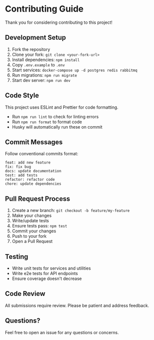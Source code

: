 # Contributing Guide

Thank you for considering contributing to this project! 

## Development Setup

1. Fork the repository
2. Clone your fork: `git clone <your-fork-url>`
3. Install dependencies: `npm install`
4. Copy `.env.example` to `.env`
5. Start services: `docker-compose up -d postgres redis rabbitmq`
6. Run migrations: `npm run migrate`
7. Start dev server: `npm run dev`

## Code Style

This project uses ESLint and Prettier for code formatting.

- Run `npm run lint` to check for linting errors
- Run `npm run format` to format code
- Husky will automatically run these on commit

## Commit Messages

Follow conventional commits format:

```
feat: add new feature
fix: fix bug
docs: update documentation
test: add tests
refactor: refactor code
chore: update dependencies
```

## Pull Request Process

1. Create a new branch: `git checkout -b feature/my-feature`
2. Make your changes
3. Write/update tests
4. Ensure tests pass: `npm test`
5. Commit your changes
6. Push to your fork
7. Open a Pull Request

## Testing

- Write unit tests for services and utilities
- Write e2e tests for API endpoints
- Ensure coverage doesn't decrease

## Code Review

All submissions require review. Please be patient and address feedback.

## Questions?

Feel free to open an issue for any questions or concerns.
